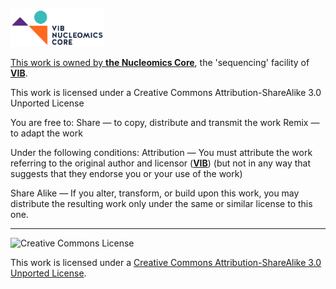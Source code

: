 <a href="https://www.bits.vib.be" target="_blank"><a href="http://www.nucleomics.be/" target="_blank"><img src="../pictures/NC_logo.png" width=150 height=60\> 

This work is owned by **<a href="http://www.nucleomics.be" target="_blank">the Nucleomics Core</a>**, the 'sequencing' facility of **<a href="http://www.vib.be" target="_blank">VIB</a>**.

This work is licensed under a Creative Commons Attribution-ShareAlike 3.0 Unported License

You are free to:
Share — to copy, distribute and transmit the work Remix — to adapt the work

Under the following conditions:
Attribution — You must attribute the work referring to the original author and licensor (**<a href="http://www.vib.be" target="_blank">VIB</a>**)
(but not in any way that suggests that they endorse you or your use of the work) 

Share Alike — If you alter, transform, or build upon this work, you may distribute the resulting work
only under the same or similar license to this one.

------------
![Creative Commons License](http://i.creativecommons.org/l/by-sa/3.0/88x31.png?raw=true)

This work is licensed under a [Creative Commons Attribution-ShareAlike 3.0 Unported License](http://creativecommons.org/licenses/by-sa/3.0/).

